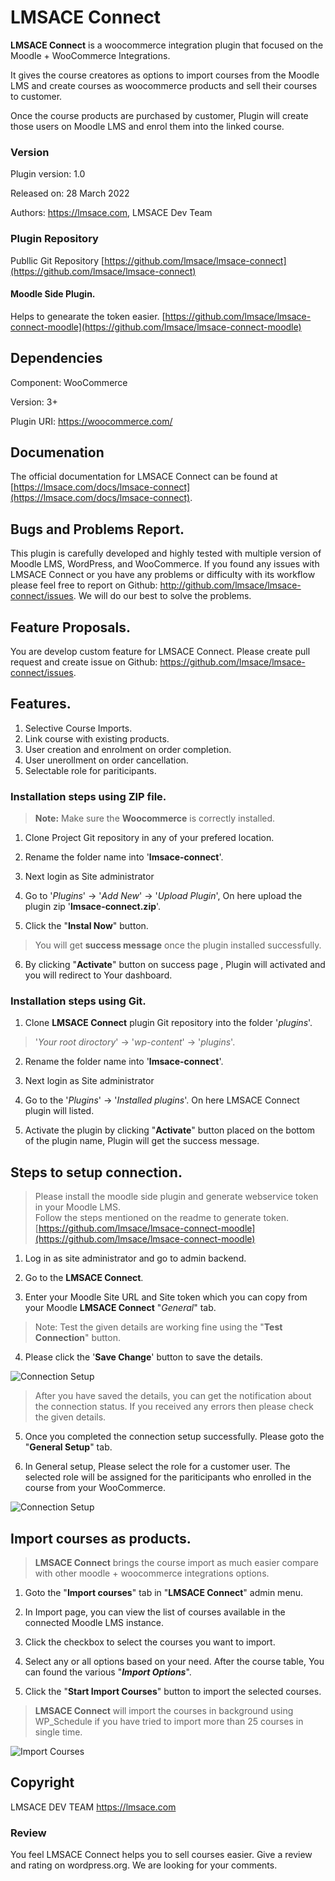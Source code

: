 
LMSACE Connect
==================

**LMSACE Connect** is a woocommerce integration plugin that focused on the Moodle + WooCommerce Integrations.

It gives the course creatores as options to import courses from the Moodle LMS and create courses as woocommerce products and sell their courses to customer.

Once the course products are purchased by customer, Plugin will create those users on Moodle LMS and enrol them into the linked course.


### Version

Plugin version: 1.0

Released on: 28 March 2022

Authors: https://lmsace.com, LMSACE Dev Team

### Plugin Repository

Publlic Git Repository
[https://github.com/lmsace/lmsace-connect](https://github.com/lmsace/lmsace-connect)

#### Moodle Side Plugin.
Helps to genearate the token easier.
[https://github.com/lmsace/lmsace-connect-moodle](https://github.com/lmsace/lmsace-connect-moodle)

## Dependencies

Component: WooCommerce

Version: 3+

Plugin URI: https://woocommerce.com/

## Documenation

The official documentation for LMSACE Connect can be found at [https://lmsace.com/docs/lmsace-connect](https://lmsace.com/docs/lmsace-connect).

## Bugs and Problems Report.

This plugin is carefully developed and highly tested with multiple version of Moodle LMS, WordPress, and WooCommerce. If you found any issues with LMSACE Connect or you have any problems or difficulty with its workflow please feel free to report on Github: http://github.com/lmsace/lmsace-connect/issues. We will do our best to solve the problems.

## Feature Proposals.

You are develop custom feature for LMSACE Connect. Please create pull request and create issue on Github: https://github.com/lmsace/lmsace-connect/issues.


## Features.

1. Selective Course Imports.
2. Link course with existing products.
3. User creation and enrolment on order completion.
3. User unerollment on order cancellation.
4. Selectable role for pariticipants.


### Installation steps using ZIP file.

> **Note:** Make sure the **Woocommerce** is correctly installed.

1. Clone Project Git repository in any of your prefered location.

2. Rename the folder name into '**lmsace-connect**'.

3. Next login as Site administrator

4. Go to '*Plugins*' -> '*Add New*' -> '*Upload Plugin*', On here upload the plugin zip '**lmsace-connect.zip**'.

5. Click the "**Instal Now**" button.


> You will get **success message** once the plugin installed successfully.


6. By clicking "**Activate**" button on success page , Plugin will activated and you will redirect to Your dashboard.


### Installation steps using Git.


1. Clone **LMSACE Connect** plugin Git repository into the folder '*plugins*'.

> '*Your root diroctory*' -> '*wp-content*' -> '*plugins*'.

2. Rename the folder name into '**lmsace-connect**'.

3. Next login as Site administrator

4. Go to the '*Plugins*' -> '*Installed plugins*'. On here LMSACE Connect plugin will listed.

5. Activate the plugin by clicking "**Activate**" button placed on the bottom of the plugin name, Plugin will get the success message.


## Steps to setup connection.

> Please install the moodle side plugin and generate webservice token in your Moodle LMS.<br> Follow the steps mentioned on the readme to generate token. [https://github.com/lmsace/lmsace-connect-moodle](https://github.com/lmsace/lmsace-connect-moodle)

1. Log in as site administrator and go to admin backend.

2. Go to the **LMSACE Connect**.

3. Enter your Moodle Site URL and Site token which you can copy from your Moodle **LMSACE Connect** "*General*" tab.

> Note: Test the given details are working fine using the "**Test Connection**" button.

4. Please click the '**Save Change**' button to save the details.

![Connection Setup](https://www.lmsace.com/docs/lmsace-connect/images/connection-setup.png)

> After you have saved the details, you can get the notification about the connection status. If you received any errors then please check the given details.

5. Once you completed the connection setup successfully. Please goto the "**General Setup**" tab.

6. In General setup, Please select the role for a customer user. The selected role will be assigned for the pariticipants who enrolled in the course from your WooCommerce.

![Connection Setup](https://www.lmsace.com/docs/lmsace-connect/images/general-setup.png)

## Import courses as products.


> **LMSACE Connect** brings the course import as much easier compare with other moodle + woocommerce integrations options.

1. Goto the "**Import courses**" tab in "**LMSACE Connect**" admin menu.

2. In Import page, you can view the list of courses available in the connected Moodle LMS instance.

3. Click the checkbox to select the courses you want to import.

4. Select any or all options based on your need. After the course table, You can found the various "***Import Options***".

5. Click the "**Start Import Courses**" button to import the selected courses.

> **LMSACE Connect** will import the courses in background using WP_Schedule if you have tried to import more than 25 courses in single time.

![Import Courses](https://www.lmsace.com/docs/lmsace-connect/images/import-course.png)


## Copyright

LMSACE DEV TEAM https://lmsace.com

### Review

You feel LMSACE Connect helps you to sell courses easier. Give a review and rating on wordpress.org. We are looking for your comments.

